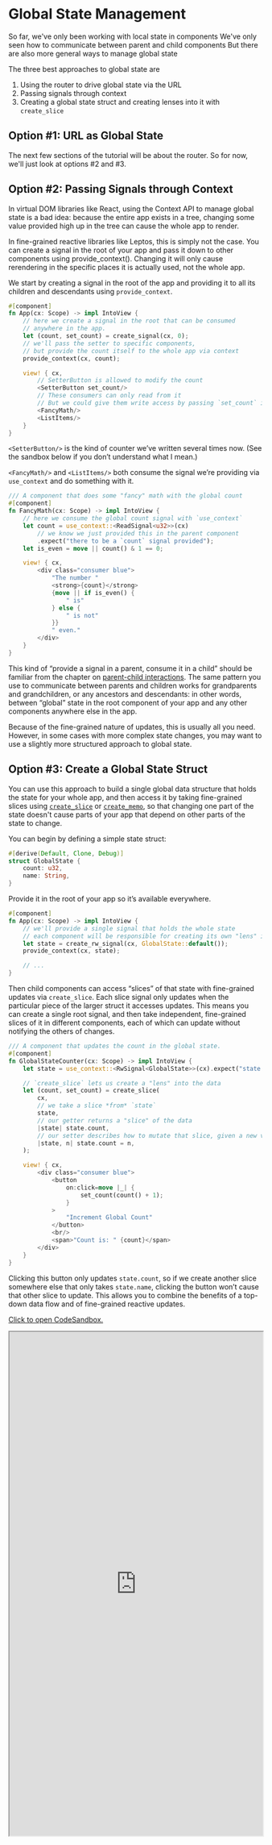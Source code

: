 # Global State Management

So far, we've only been working with local state in components
We've only seen how to communicate between parent and child components
But there are also more general ways to manage global state

The three best approaches to global state are

1. Using the router to drive global state via the URL
2. Passing signals through context
3. Creating a global state struct and creating lenses into it with `create_slice`

## Option #1: URL as Global State

The next few sections of the tutorial will be about the router.
So for now, we'll just look at options #2 and #3.

## Option #2: Passing Signals through Context

In virtual DOM libraries like React, using the Context API to manage global
state is a bad idea: because the entire app exists in a tree, changing
some value provided high up in the tree can cause the whole app to render.

In fine-grained reactive libraries like Leptos, this is simply not the case.
You can create a signal in the root of your app and pass it down to other
components using provide_context(). Changing it will only cause rerendering
in the specific places it is actually used, not the whole app.

We start by creating a signal in the root of the app and providing it to
all its children and descendants using `provide_context`.

```rust
#[component]
fn App(cx: Scope) -> impl IntoView {
    // here we create a signal in the root that can be consumed
    // anywhere in the app.
    let (count, set_count) = create_signal(cx, 0);
    // we'll pass the setter to specific components,
    // but provide the count itself to the whole app via context
    provide_context(cx, count);

    view! { cx,
        // SetterButton is allowed to modify the count
        <SetterButton set_count/>
        // These consumers can only read from it
        // But we could give them write access by passing `set_count` if we wanted
        <FancyMath/>
        <ListItems/>
    }
}
```

`<SetterButton/>` is the kind of counter we’ve written several times now.
(See the sandbox below if you don’t understand what I mean.)

`<FancyMath/>` and `<ListItems/>` both consume the signal we’re providing via
`use_context` and do something with it.

```rust
/// A component that does some "fancy" math with the global count
#[component]
fn FancyMath(cx: Scope) -> impl IntoView {
    // here we consume the global count signal with `use_context`
    let count = use_context::<ReadSignal<u32>>(cx)
        // we know we just provided this in the parent component
        .expect("there to be a `count` signal provided");
    let is_even = move || count() & 1 == 0;

    view! { cx,
        <div class="consumer blue">
            "The number "
            <strong>{count}</strong>
            {move || if is_even() {
                " is"
            } else {
                " is not"
            }}
            " even."
        </div>
    }
}
```

This kind of “provide a signal in a parent, consume it in a child” should be familiar
from the chapter on [parent-child interactions](./view/08_parent_child.md). The same
pattern you use to communicate between parents and children works for grandparents and
grandchildren, or any ancestors and descendants: in other words, between “global” state
in the root component of your app and any other components anywhere else in the app.

Because of the fine-grained nature of updates, this is usually all you need. However,
in some cases with more complex state changes, you may want to use a slightly more
structured approach to global state.

## Option #3: Create a Global State Struct

You can use this approach to build a single global data structure
that holds the state for your whole app, and then access it by
taking fine-grained slices using
[`create_slice`](https://docs.rs/leptos/latest/leptos/fn.create_slice.html)
or [`create_memo`](https://docs.rs/leptos/latest/leptos/fn.create_memo.html),
so that changing one part of the state doesn't cause parts of your
app that depend on other parts of the state to change.

You can begin by defining a simple state struct:

```rust
#[derive(Default, Clone, Debug)]
struct GlobalState {
    count: u32,
    name: String,
}
```

Provide it in the root of your app so it’s available everywhere.

```rust
#[component]
fn App(cx: Scope) -> impl IntoView {
    // we'll provide a single signal that holds the whole state
    // each component will be responsible for creating its own "lens" into it
    let state = create_rw_signal(cx, GlobalState::default());
    provide_context(cx, state);

    // ...
}
```

Then child components can access “slices” of that state with fine-grained
updates via `create_slice`. Each slice signal only updates when the particular
piece of the larger struct it accesses updates. This means you can create a single
root signal, and then take independent, fine-grained slices of it in different
components, each of which can update without notifying the others of changes.

```rust
/// A component that updates the count in the global state.
#[component]
fn GlobalStateCounter(cx: Scope) -> impl IntoView {
    let state = use_context::<RwSignal<GlobalState>>(cx).expect("state to have been provided");

    // `create_slice` lets us create a "lens" into the data
    let (count, set_count) = create_slice(
        cx,
        // we take a slice *from* `state`
        state,
        // our getter returns a "slice" of the data
        |state| state.count,
        // our setter describes how to mutate that slice, given a new value
        |state, n| state.count = n,
    );

    view! { cx,
        <div class="consumer blue">
            <button
                on:click=move |_| {
                    set_count(count() + 1);
                }
            >
                "Increment Global Count"
            </button>
            <br/>
            <span>"Count is: " {count}</span>
        </div>
    }
}
```

Clicking this button only updates `state.count`, so if we create another slice
somewhere else that only takes `state.name`, clicking the button won’t cause
that other slice to update. This allows you to combine the benefits of a top-down
data flow and of fine-grained reactive updates.

[Click to open CodeSandbox.](https://codesandbox.io/p/sandbox/1-basic-component-forked-8bte19?selection=%5B%7B%22endColumn%22%3A1%2C%22endLineNumber%22%3A2%2C%22startColumn%22%3A1%2C%22startLineNumber%22%3A2%7D%5D&file=%2Fsrc%2Fmain.rs)

<iframe src="https://codesandbox.io/p/sandbox/1-basic-component-forked-8bte19?selection=%5B%7B%22endColumn%22%3A1%2C%22endLineNumber%22%3A2%2C%22startColumn%22%3A1%2C%22startLineNumber%22%3A2%7D%5D&file=%2Fsrc%2Fmain.rs" width="100%" height="1000px" style="max-height: 100vh">
